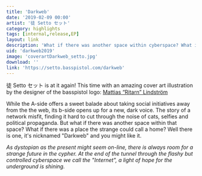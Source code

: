 ```yaml
---
title: 'Darkweb'
date: '2019-02-09 00:00'
artist: '徒 Setto セット'
category: highlights
tags: [internal,release,EP]
layout: link
description: 'What if there was another space within cyberspace? What if there was a place the strange could call a home?'
uid: 'darkweb2019'
image: 'coverartDarkweb_setto.jpg'
download: ''
link: 'https://setto.basspistol.com/darkweb'
---
```

徒 Setto セット is at it again! This time with an amazing cover art illustration by the designer of the basspistol logo: <a href="https://ritarn.com/" target="_blank" rel="noopener noreferrer nofollow">Mattias “Ritarn” Lindström</a>

While the A-side offers a sweet balade about taking social initiatives away from the the web, its b-side opens up for a new, dark voice. The story of a network misfit, finding it hard to cut through the noise of cats, selfies and political propaganda. But what if there was another space within that space? What if there was a place the strange could call a home? Well there is one, it's nicknamed "Darkweb" and you might like it.

_As dystopian as the present might seem on-line, there is always room for a strange future in the cypher. At the end of the tunnel through the flashy but controlled cyberspace we call the "Internet", a light of hope for the underground is shining._